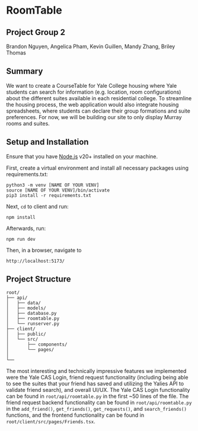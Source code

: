 # RoomTable

## Project Group 2
Brandon Nguyen, Angelica Pham, Kevin Guillen, Mandy Zhang, Briley Thomas

## Summary 
We want to create a CourseTable for Yale College housing where Yale students can
search for information (e.g. location, room configurations) about the different suites available in
each residential college. To streamline the housing process, the web application would also integrate
housing spreadsheets, where students can declare their group formations and suite preferences. For
now, we will be building our site to only display Murray rooms and suites.

## Setup and Installation

Ensure that you have [Node.js](https://nodejs.org/en/download) v20+ installed on your machine.

First, create a virtual environment and install all necessary packages using requirements.txt:

```
python3 -m venv [NAME OF YOUR VENV]
source [NAME OF YOUR VENV]/bin/activate
pip3 install -r requirements.txt
```

Next, `cd` to client and run:
```
npm install
```

Afterwards, run:
```
npm run dev
```

Then, in a browser, navigate to
```
http://localhost:5173/
```

## Project Structure
```
root/
├── api/
│   ├── data/
│   ├── models/
│   ├── database.py
│   ├── roomtable.py
│   └── runserver.py
├── client/
│   ├── public/
│   └── src/
│       ├── components/
│       └── pages/
│
└── 
```

The most interesting and technically impressive features we implemented were the Yale CAS Login, friend request functionality (including being able to see the suites that your friend has saved and utilizing the Yalies API to validate friend search), and overall UI/UX. The Yale CAS Login functionality can be found in `root/api/roomtable.py` in the first ~50 lines of the file. The friend request backend functionality can be found in `root/api/roomtable.py` in the `add_friend()`, `get_friends()`, `get_requests()`, and `search_friends()` functions, and the frontend functionality can be found in `root/client/src/pages/Friends.tsx`.
